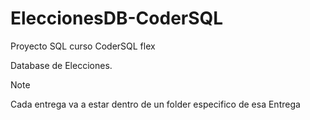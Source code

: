 # EleccionesDB-CoderSQL
Proyecto SQL curso CoderSQL flex

Database de Elecciones.

> [!NOTE]
> Cada entrega va a estar dentro de un folder especifico de esa Entrega
